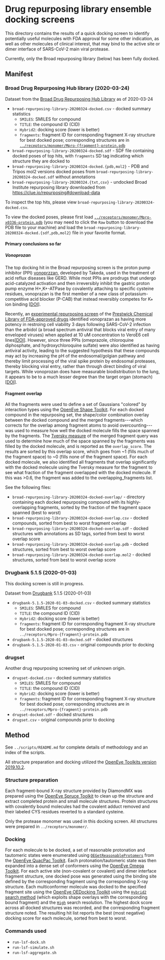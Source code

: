 # Drug repurposing library ensemble docking screens

This directory contains the results of a quick docking screen to identify potentially useful molecules with FDA approval for some other indication, as well as other molecules of clinical interest, that may bind to the active site or dimer interface of SARS-CoV-2 main viral protease.

Currently, only the Broad repurposing library (below) has been fully docked.

## Manifest

### Broad Drug Repurposing Hub library (2020-03-24)

Dataset from the [Broad Drug Repurposing Hub Library](https://clue.io/repurposing) as of 2020-03-24

* `broad-repurposing-library-20200324-docked.csv` - docked summary statistics
  * `SMILES`: SMILES for compound
  * `TITLE`: the compound ID (CID)
  * `Hybrid2`: docking score (lower is better)
  * `fragments`: fragment ID for corresponding fragment X-ray structure for best docked pose; corresponding structures are in [`../receptors/monomer/Mpro-{fragment}-protein.pdb`](https://github.com/FoldingAtHome/covid-moonshot/tree/master/receptors/monomer)
* `broad-repurposing-library-20200324-docked.sdf` - SDF file containing docked poses of top hits, with `fragments` SD tag indicating which structure they are docked to
* `broad-repurposing-library-20200324-docked.{pdb,mol2}` - PDB and Tripos mol2 versions docked poses from `broad-repurposing-library-20200324-docked.sdf` without annotations
* `broad-repurposing-library-20200324.{txt,csv}` - undocked Broad Institute repurposing library downloaded from https://clue.io/repurposing#download-data

To inspect the top hits, please view `broad-repurposing-library-20200324-docked.csv`.

To view the docked poses, please first load [`../receptors/monomer/Mpro-x0336-protein.pdb`](`broad-repurposing-library-20200324-docked.csv`) (you may need to click the `Raw` button to download the PDB file to your machine) and load the `broad-repurposing-library-20200324-docked.{sdf,pdb,mol2}` file in your favorite format.

#### Primary conclusions so far

##### Vonoprozan

The top docking hit in the Broad repurposing screen is the proton pump inhibitor (PPI) [vonoprzzan](https://www.drugbank.ca/drugs/DB11739), developed by Takeda, used in the treatment of acid reflux diseases like GERD.
While most PPIs are prodrugs that undergo acid-catalyzed activation and then irreversibly inhibit the gastric proton pump enzyme H+,K+-ATPase by covalently attaching to specific cysteine residues, vonoprazan is the first member of a new class of potassium-competitive acid blocker (P-CAB) that instead reversibly competes for K+ ion binding [[DOI](https://doi.org/10.1007/s40265-015-0368-z)].

Recently, an [experimental repurposing screen](https://www.biorxiv.org/content/10.1101/2020.04.03.023846v1) of the [Prestwick Chemical Library of FDA-approved drugs](http://www.prestwickchemical.com/libraries-screening-lib-pcl.html) identified vonoprazan as having more potency in restroing cell viability 3 days following SARS-CoV-2 infection than the arbidol (a broad spectrum antiviral that blocks viral entry of many enveloped viruses) when applied at 10 uM concentration to VeroE6 cell lines[[DOI](https://www.biorxiv.org/content/10.1101/2020.04.03.023846v1)].
However, since three PPIs (omeprazole, chloroquine diphosphate, and hydroxychloroquine sulfate) were also identified as having antiviral activity, leading to the suggested hypothesis that these compounds may act by increasing the pH of the endosomal/golgian pathway and thereby limit processing of the viral spike protein by endosomal proteases, thereby blocking viral entry, rather than through direct binding of viral targets.
While vonoprozan does have measurable biodistribution to the lung, it appears to be to a much lesser degree than the target organ (stomach) [[DOI](https://doi.org/10.1038/s41401-019-0353-2)].

#### Fragment overlap

All the fragments were used to define a set of Gaussians "colored" by interaction types using the [OpenEye Shape Toolkit](https://docs.eyesopen.com/toolkits/python/shapetk/index.html).
For each docked compound in the repurposing set, the shape/color combination overlay between the docked compound and the merged fragments---which corrects for the overlap among fragment atoms to avoid overcounting---was used to measure how well the docked molecule fills the space spanned by the fragments.
The [Tversky measure](https://docs.eyesopen.com/toolkits/python/shapetk/shape_theory.html#molecular-shape) of the merged fragment query was used to determine how much of the space spanned by the fragments was filled by the docked molecule, and is reported as the `overlap_score`.
The results are sorted by this overlap score, which goes from ~1 (fills much of the fragment space) to ~0 (fills none of the fragment space).
For each docked molecule, we also identified all fragments that overlap significantly with the docked molecule using the Tversky measure for the fragment to see what fraction of the fragment overlapped with the docked molecule.
If this was >0.6, the fragment was added to the overlapping_fragments list.

See the following files:

* `broad-repurposing-library-20200324-docked-overlap/` - directory containing each docked repurposing compound with its highly-overlapping fragments, sorted by the fraction of the fragment space spanned (best to worst)
* `broad-repurposing-library-20200324-docked-overlap.csv` - docked compounds, sorted from best to worst fragment overlap
* `broad-repurposing-library-20200324-docked-overlap.sdf` - docked structures with annotations as SD tags, sorted from best to worst overlap score
* `broad-repurposing-library-20200324-docked-overlap.pdb` - docked structures, sorted from best to worst overlap score
* `broad-repurposing-library-20200324-docked-overlap.mol2` - docked structures, sorted from best to worst overlap score

### Drugbank 5.1.5 (2020-01-03)

This docking screen is still in progress.

Dataset from [Drugbank](https://www.drugbank.ca/releases/latest#structures) 5.1.5 (2020-01-03)

* `drugbank-5.1.5-2020-01-03-docked.csv` - docked summary statistics
  * `SMILES`: SMILES for compound
  * `TITLE`: the compound ID (CID)
  * `Hybrid2`: docking score (lower is better)
  * `fragments`: fragment ID for corresponding fragment X-ray structure for best docked pose; corresponding structures are in `../receptors/Mpro-{fragment}-protein.pdb`
* `drugbank-5.1.5-2020-01-03-docked.sdf` - docked structures
* `drugbank-5.1.5-2020-01-03.csv` - original compounds prior to docking

### drugset

Another drug repurposing screening set of unknown origin.

* `drugset-docked.csv` - docked summary statistics
  * `SMILES`: SMILES for compound
  * `TITLE`: the compound ID (CID)
  * `Hybrid2`: docking score (lower is better)
  * `fragments`: fragment ID for corresponding fragment X-ray structure for best docked pose; corresponding structures are in `../receptors/Mpro-{fragment}-protein.pdb`
* `drugset-docked.sdf` - docked structures
* `drugset.csv` - original compounds prior to docking

## Method

See `../scripts/README.md` for complete details of methodology and an index of the scripts.

All structure preparation and docking utilized the [OpenEye Toolkits version 2019.10.2](https://docs.eyesopen.com/toolkits/python/releasenotes/releasenotes/index.html#release-highlights-2019-oct).


### Structure preparation

Each fragment-bound X-ray structure provided by DiamondMX was prepared using the [OpenEye Spruce Toolkit](https://docs.eyesopen.com/toolkits/python/sprucetk/index.html) to clean up the structure and extract completed protein and small molecule structures.
Protein structures with covalently bound molecules had the covalent adduct removed and their labeled CYS residues reverted to a standard cysteine.

Only the protease monomer was used in this docking screen.
All structures were prepared in `../receptors/monomer/`.


### Docking

For each molecule to be docked, a set of reasonable protonation and tautomeric states were enumerated using [`OEGetReasonableProtomers`](https://docs.eyesopen.com/toolkits/python/quacpactk/OEProtonFunctions/OEGetReasonableProtomers.html#OEProton::OEGetReasonableProtomers) from the [OpenEye QuacPac Toolkit](https://docs.eyesopen.com/toolkits/python/quacpactk/index.html).
Each protonation/tautomeric state was then expanded into a dense set of conformers using the [OpenEye Omega Toolkit](https://docs.eyesopen.com/toolkits/python/omegatk/index.html).
For each active site (non-covalent or covalent) and dimer interface fragment structure, one docked pose was generated using the binding site defined by the corresponding fragment using the corresponding X-ray structure.
Each multiconformer molecule was docked to the specified fragment site using the [OpenEye OEDocking Toolkit](https://docs.eyesopen.com/toolkits/python/dockingtk/index.html) using the [`Hybrid2` search method](https://docs.eyesopen.com/toolkits/python/dockingtk/docking.html#hybrid-method) (which exploits shape overlays with the corresponding bound fragment) and the [`High`](https://docs.eyesopen.com/toolkits/python/dockingtk/OEDockingConstants/OESearchResolution.html#OEDocking::OESearchResolution::High) search resolution.
The highest dock score across all docked structures was recorded, and the corresponding fragment structure noted.
The resulting hit list reports the best (most negative) docking score for each molecule, sorted from best to worst.

### Commands used

* `run-lsf-dock.sh`
* `run-lsf-simulate.sh`
* `run-lsf-aggregate.sh`
